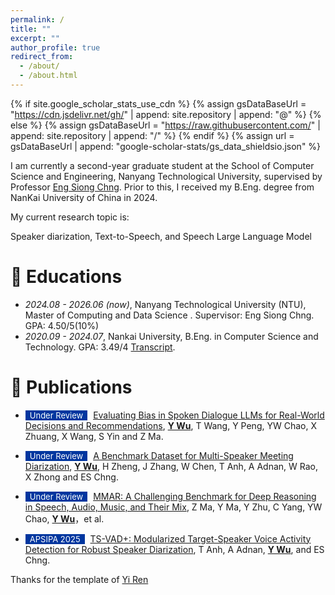 ```yaml
---
permalink: /
title: ""
excerpt: ""
author_profile: true
redirect_from: 
  - /about/
  - /about.html
---
```


{% if site.google_scholar_stats_use_cdn %}
{% assign gsDataBaseUrl = "https://cdn.jsdelivr.net/gh/" | append: site.repository | append: "@" %}
{% else %}
{% assign gsDataBaseUrl = "https://raw.githubusercontent.com/" | append: site.repository | append: "/" %}
{% endif %}
{% assign url = gsDataBaseUrl | append: "google-scholar-stats/gs_data_shieldsio.json" %}

<span class='anchor' id='about-me'></span>

I am currently a second-year graduate student at the School of Computer Science and Engineering, Nanyang Technological University, supervised by Professor [Eng Siong Chng](https://scholar.google.com/citations?hl=en&user=FJodrCcAAAAJ). 
Prior to this, I received my B.Eng. degree from NanKai University of China in 2024.

My current research topic is:

Speaker diarization, Text-to-Speech, and Speech Large Language Model

# 📖 Educations
- *2024.08 - 2026.06 (now)*, Nanyang Technological University (NTU), Master of Computing and Data Science . Supervisor: Eng Siong Chng.
  GPA: 4.50/5(10%)
- *2020.09 - 2024.07*, Nankai University, B.Eng. in Computer Science and Technology. GPA: 3.49/4 [Transcript](https://github.com/wyhzhen6/wyhzhen6.github.io/blob/main/transcript.pdf). 


# 📝 Publications  

- <span style="display:inline-block; background-color:#00369F; color:#fff; padding:0px 7px; margin-right:5px; font-size:13px;">Under Review</span> [Evaluating Bias in Spoken Dialogue LLMs for Real-World Decisions and Recommendations](#), **<u>Y Wu</u>**, T Wang, Y Peng, YW Chao, X Zhuang, X Wang, S Yin and Z Ma.  

- <span style="display:inline-block; background-color:#00369F; color:#fff; padding:0px 7px; margin-right:5px; font-size:13px;">Under Review</span> [A Benchmark Dataset for Multi-Speaker Meeting Diarization](#), **<u>Y Wu</u>**, H Zheng,  J Zhang, W Chen, T Anh, A Adnan, W Rao, X Zhong and ES Chng.  

- <span style="display:inline-block; background-color:#00369F; color:#fff; padding:0px 7px; margin-right:5px; font-size:13px;">Under Review</span> [MMAR: A Challenging Benchmark for Deep Reasoning in Speech, Audio, Music, and Their Mix](https://arxiv.org/abs/2505.13032), Z Ma, Y Ma, Y Zhu, C Yang, YW Chao, **<u>Y Wu</u>**，et al.

- <span style="display:inline-block; background-color:#00369F; color:#fff; padding:0px 7px; margin-right:5px; font-size:13px;">APSIPA 2025</span> [TS-VAD+: Modularized Target-Speaker Voice Activity Detection for Robust Speaker Diarization](#), T Anh, A Adnan, **<u>Y Wu</u>**, and ES Chng.  

Thanks for the template of <a href="https://github.com/RayeRen/acad-homepage.github.io">Yi Ren</a>

